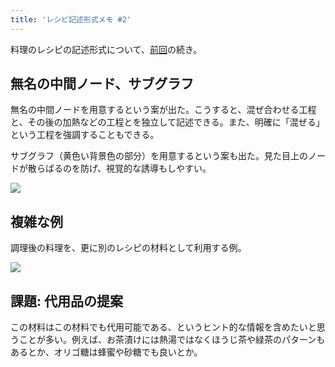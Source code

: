 ```yaml
---
title: 'レシピ記述形式メモ #2'
---
```

料理のレシピの記述形式について、[前回](https://r7kamura.com/articles/2022-05-13-mermaid-recipe-memo)の続き。

無名の中間ノード、サブグラフ
--------------

無名の中間ノードを用意するという案が出た。こうすると、混ぜ合わせる工程と、その後の加熱などの工程とを独立して記述できる。また、明確に「混ぜる」という工程を強調することもできる。

サブグラフ（黄色い背景色の部分）を用意するという案も出た。見た目上のノードが散らばるのを防げ、視覚的な誘導もしやすい。

![](https://lh5.googleusercontent.com/Ot5IDSN--jlCln1WqARD8gvWdY-jKbsl8DrJFD5iAzr3v1HHYdT8WTbTurO36gBQUcWr-ljA9mkvtnasVIfv4whBqOLq0DrwrXlFkpcZ2SZpXPo6C91N7pujxUgSIZcU9Crbd5ahYgAwJAhXLBwtg1qy_TMKq3_9qjfcs5CuH-BMnZgUkLCacmL_npZW)

複雑な例
----

調理後の料理を、更に別のレシピの材料として利用する例。

![](https://lh4.googleusercontent.com/9Qze5Z5-U_UNRuwy5wg-ksOGm1WsoRQcKCdn_kXDNiJdSn0BVAqF3ftCk1MlyCT3zu7CRSuuW8pnEd0lxFRibtPaCEExnHZxq7d3cgQUBBBCBGlr1WWZ8A_SkzVxGbP1dt9PJuIZabSBBgw3jQ6Or0bQi6B5_nX9k9bWBkbPyKAJwplNNo97fxerIFof)

課題: 代用品の提案
----------

この材料はこの材料でも代用可能である、というヒント的な情報を含めたいと思うことが多い。例えば、お茶漬けには熱湯ではなくほうじ茶や緑茶のパターンもあるとか、オリゴ糖は蜂蜜や砂糖でも良いとか。
